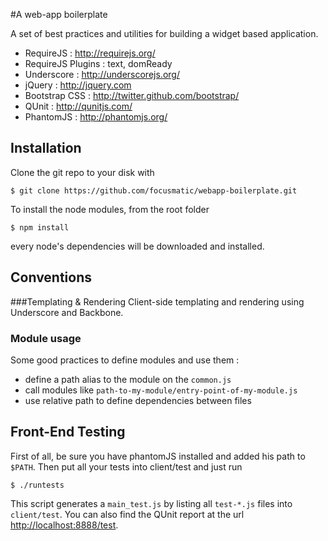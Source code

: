 #A web-app boilerplate

A set of best practices and utilities for building a widget based application.

* RequireJS : <http://requirejs.org/>
* RequireJS Plugins : text, domReady
* Underscore : <http://underscorejs.org/>
* jQuery : <http://jquery.com>
* Bootstrap CSS : <http://twitter.github.com/bootstrap/>
* QUnit : <http://qunitjs.com/>
* PhantomJS : <http://phantomjs.org/>

## Installation
Clone the git repo to your disk with

	$ git clone https://github.com/focusmatic/webapp-boilerplate.git

To install the node modules, from the root folder

	$ npm install 

every node's dependencies will be downloaded and installed.

## Conventions
###Templating & Rendering
Client-side templating and rendering using Underscore and Backbone.

### Module usage

Some good practices to define modules and use them :

* define a path alias to the module on the `common.js`
* call modules like `path-to-my-module/entry-point-of-my-module.js`
* use relative path to define dependencies between files

## Front-End Testing

First of all, be sure you have phantomJS installed and added his path to `$PATH`. Then put all your tests into client/test and just run

	$ ./runtests

This script generates a `main_test.js` by listing all `test-*.js` files into `client/test`.
You can also find the QUnit report at the url <http://localhost:8888/test>.